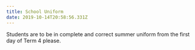 ```yaml
---
title: School Uniform
date: 2019-10-14T20:58:56.331Z
---
```

Students are to be in complete and correct summer uniform from the first day of Term 4 please.
